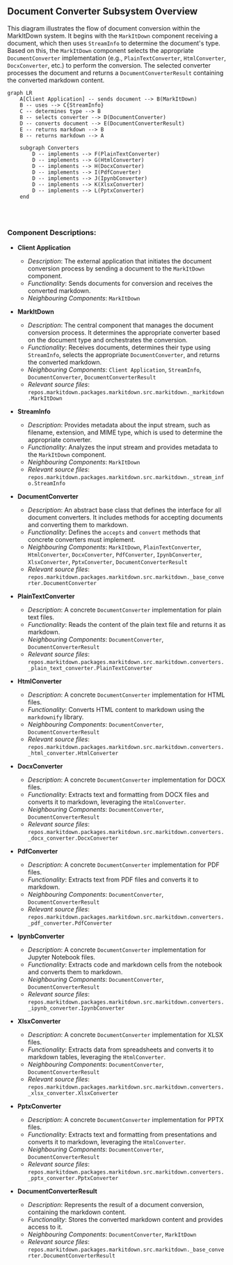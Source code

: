 ## Document Converter Subsystem Overview

This diagram illustrates the flow of document conversion within the MarkItDown system. It begins with the `MarkItDown` component receiving a document, which then uses `StreamInfo` to determine the document's type. Based on this, the `MarkItDown` component selects the appropriate `DocumentConverter` implementation (e.g., `PlainTextConverter`, `HtmlConverter`, `DocxConverter`, etc.) to perform the conversion. The selected converter processes the document and returns a `DocumentConverterResult` containing the converted markdown content.

```mermaid
graph LR
    A[Client Application] -- sends document --> B(MarkItDown)
    B -- uses --> C{StreamInfo}
    C -- determines type --> B
    B -- selects converter --> D(DocumentConverter)
    D -- converts document --> E(DocumentConverterResult)
    E -- returns markdown --> B
    B -- returns markdown --> A

    subgraph Converters
        D -- implements --> F(PlainTextConverter)
        D -- implements --> G(HtmlConverter)
        D -- implements --> H(DocxConverter)
        D -- implements --> I(PdfConverter)
        D -- implements --> J(IpynbConverter)
        D -- implements --> K(XlsxConverter)
        D -- implements --> L(PptxConverter)
    end




```

### Component Descriptions:

- **Client Application**
  - *Description*: The external application that initiates the document conversion process by sending a document to the `MarkItDown` component.
  - *Functionality*: Sends documents for conversion and receives the converted markdown.
  - *Neighbouring Components*: `MarkItDown`

- **MarkItDown**
  - *Description*: The central component that manages the document conversion process. It determines the appropriate converter based on the document type and orchestrates the conversion.
  - *Functionality*: Receives documents, determines their type using `StreamInfo`, selects the appropriate `DocumentConverter`, and returns the converted markdown.
  - *Neighbouring Components*: `Client Application`, `StreamInfo`, `DocumentConverter`, `DocumentConverterResult`
  - *Relevant source files*: `repos.markitdown.packages.markitdown.src.markitdown._markitdown.MarkItDown`

- **StreamInfo**
  - *Description*: Provides metadata about the input stream, such as filename, extension, and MIME type, which is used to determine the appropriate converter.
  - *Functionality*: Analyzes the input stream and provides metadata to the `MarkItDown` component.
  - *Neighbouring Components*: `MarkItDown`
  - *Relevant source files*: `repos.markitdown.packages.markitdown.src.markitdown._stream_info.StreamInfo`

- **DocumentConverter**
  - *Description*: An abstract base class that defines the interface for all document converters. It includes methods for accepting documents and converting them to markdown.
  - *Functionality*: Defines the `accepts` and `convert` methods that concrete converters must implement.
  - *Neighbouring Components*: `MarkItDown`, `PlainTextConverter`, `HtmlConverter`, `DocxConverter`, `PdfConverter`, `IpynbConverter`, `XlsxConverter`, `PptxConverter`, `DocumentConverterResult`
  - *Relevant source files*: `repos.markitdown.packages.markitdown.src.markitdown._base_converter.DocumentConverter`

- **PlainTextConverter**
  - *Description*: A concrete `DocumentConverter` implementation for plain text files.
  - *Functionality*: Reads the content of the plain text file and returns it as markdown.
  - *Neighbouring Components*: `DocumentConverter`, `DocumentConverterResult`
  - *Relevant source files*: `repos.markitdown.packages.markitdown.src.markitdown.converters._plain_text_converter.PlainTextConverter`

- **HtmlConverter**
  - *Description*: A concrete `DocumentConverter` implementation for HTML files.
  - *Functionality*: Converts HTML content to markdown using the `markdownify` library.
  - *Neighbouring Components*: `DocumentConverter`, `DocumentConverterResult`
  - *Relevant source files*: `repos.markitdown.packages.markitdown.src.markitdown.converters._html_converter.HtmlConverter`

- **DocxConverter**
  - *Description*: A concrete `DocumentConverter` implementation for DOCX files.
  - *Functionality*: Extracts text and formatting from DOCX files and converts it to markdown, leveraging the `HtmlConverter`.
  - *Neighbouring Components*: `DocumentConverter`, `DocumentConverterResult`
  - *Relevant source files*: `repos.markitdown.packages.markitdown.src.markitdown.converters._docx_converter.DocxConverter`

- **PdfConverter**
  - *Description*: A concrete `DocumentConverter` implementation for PDF files.
  - *Functionality*: Extracts text from PDF files and converts it to markdown.
  - *Neighbouring Components*: `DocumentConverter`, `DocumentConverterResult`
  - *Relevant source files*: `repos.markitdown.packages.markitdown.src.markitdown.converters._pdf_converter.PdfConverter`

- **IpynbConverter**
  - *Description*: A concrete `DocumentConverter` implementation for Jupyter Notebook files.
  - *Functionality*: Extracts code and markdown cells from the notebook and converts them to markdown.
  - *Neighbouring Components*: `DocumentConverter`, `DocumentConverterResult`
  - *Relevant source files*: `repos.markitdown.packages.markitdown.src.markitdown.converters._ipynb_converter.IpynbConverter`

- **XlsxConverter**
  - *Description*: A concrete `DocumentConverter` implementation for XLSX files.
  - *Functionality*: Extracts data from spreadsheets and converts it to markdown tables, leveraging the `HtmlConverter`.
  - *Neighbouring Components*: `DocumentConverter`, `DocumentConverterResult`
  - *Relevant source files*: `repos.markitdown.packages.markitdown.src.markitdown.converters._xlsx_converter.XlsxConverter`

- **PptxConverter**
  - *Description*: A concrete `DocumentConverter` implementation for PPTX files.
  - *Functionality*: Extracts text and formatting from presentations and converts it to markdown, leveraging the `HtmlConverter`.
  - *Neighbouring Components*: `DocumentConverter`, `DocumentConverterResult`
  - *Relevant source files*: `repos.markitdown.packages.markitdown.src.markitdown.converters._pptx_converter.PptxConverter`

- **DocumentConverterResult**
  - *Description*: Represents the result of a document conversion, containing the markdown content.
  - *Functionality*: Stores the converted markdown content and provides access to it.
  - *Neighbouring Components*: `DocumentConverter`, `MarkItDown`
  - *Relevant source files*: `repos.markitdown.packages.markitdown.src.markitdown._base_converter.DocumentConverterResult`